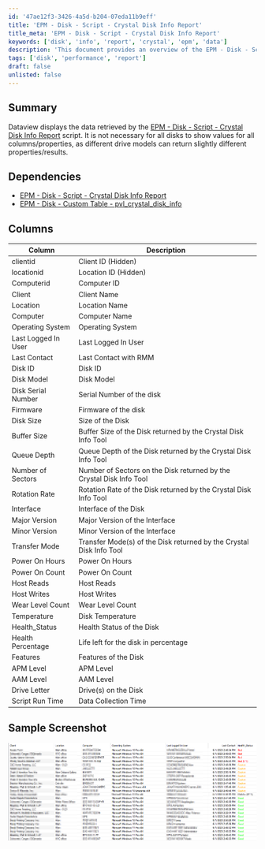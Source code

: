 ```yaml
---
id: '47ae12f3-3426-4a5d-b204-07eda11b9eff'
title: 'EPM - Disk - Script - Crystal Disk Info Report'
title_meta: 'EPM - Disk - Script - Crystal Disk Info Report'
keywords: ['disk', 'info', 'report', 'crystal', 'epm', 'data']
description: 'This document provides an overview of the EPM - Disk - Script - Crystal Disk Info Report, detailing the data displayed by the script, its dependencies, and the various columns that represent different properties of disks. The report is essential for understanding disk performance and health metrics.'
tags: ['disk', 'performance', 'report']
draft: false
unlisted: false
---
```


## Summary

Dataview displays the data retrieved by the [EPM - Disk - Script - Crystal Disk Info Report](https://proval.itglue.com/DOC-5078775-12960045) script. It is not necessary for all disks to show values for all columns/properties, as different drive models can return slightly different properties/results.

## Dependencies

- [EPM - Disk - Script - Crystal Disk Info Report](https://proval.itglue.com/DOC-5078775-12960045)  
- [EPM - Disk - Custom Table - pvl_crystal_disk_info](<../tables/pvl_crystal_disk_info.md>)  

## Columns

| Column                   | Description                                                    |
|-------------------------|---------------------------------------------------------------|
| clientid                | Client ID (Hidden)                                           |
| locationid              | Location ID (Hidden)                                        |
| Computerid              | Computer ID                                                 |
| Client                  | Client Name                                                |
| Location                | Location Name                                              |
| Computer                | Computer Name                                              |
| Operating System        | Operating System                                           |
| Last Logged In User     | Last Logged In User                                        |
| Last Contact            | Last Contact with RMM                                      |
| Disk ID                 | Disk ID                                                   |
| Disk Model              | Disk Model                                                |
| Disk Serial Number      | Serial Number of the disk                                  |
| Firmware                | Firmware of the disk                                      |
| Disk Size               | Size of the Disk                                          |
| Buffer Size             | Buffer Size of the Disk returned by the Crystal Disk Info Tool |
| Queue Depth             | Queue Depth of the Disk returned by the Crystal Disk Info Tool |
| Number of Sectors       | Number of Sectors on the Disk returned by the Crystal Disk Info Tool |
| Rotation Rate           | Rotation Rate of the Disk returned by the Crystal Disk Info Tool |
| Interface               | Interface of the Disk                                      |
| Major Version           | Major Version of the Interface                              |
| Minor Version           | Minor Version of the Interface                              |
| Transfer Mode           | Transfer Mode(s) of the Disk returned by the Crystal Disk Info Tool |
| Power On Hours          | Power On Hours                                            |
| Power On Count          | Power On Count                                            |
| Host Reads              | Host Reads                                                |
| Host Writes             | Host Writes                                               |
| Wear Level Count        | Wear Level Count                                          |
| Temperature             | Disk Temperature                                          |
| Health_Status           | Health Status of the Disk                                  |
| Health Percentage       | Life left for the disk in percentage                       |
| Features                | Features of the Disk                                       |
| APM Level               | APM Level                                                 |
| AAM Level               | AAM Level                                                 |
| Drive Letter            | Drive(s) on the Disk                                      |
| Script Run Time         | Data Collection Time                                       |

## Sample Screenshot

![Sample Screenshot](../../../static/img/Crystal-Disk-Info-Report/image_1.png)

